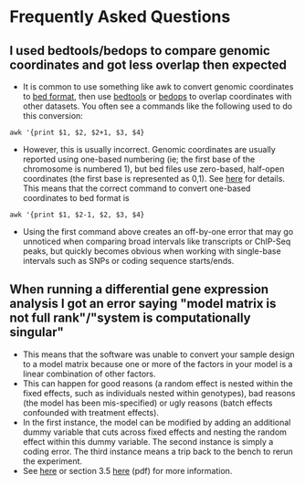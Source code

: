 # Frequently Asked Questions

## I used bedtools/bedops to compare genomic coordinates and got less overlap then expected

- It is common to use something like awk to convert genomic coordinates to [bed format](https://genome.ucsc.edu/FAQ/FAQformat.html), then use [bedtools](http://bedtools.readthedocs.io/en/latest/) or [bedops](http://bedops.readthedocs.io/en/latest/content/reference/statistics/bedmap.html) to overlap coordinates with other datasets. You often see a commands like the following used to do this conversion:

```awk '{print $1, $2, $2+1, $3, $4}```

- However, this is usually incorrect. Genomic coordinates are usually reported using one-based numbering (ie; the first base of the chromosome is numbered 1), but bed files use zero-based, half-open coordinates (the first base is represented as 0,1). See [here](http://genome.ucsc.edu/blog/the-ucsc-genome-browser-coordinate-counting-systems) for details. This means that the correct command to convert one-based coordinates to bed format is

```awk '{print $1, $2-1, $2, $3, $4}```

- Using the first command above creates an off-by-one error that may go unnoticed when comparing broad intervals like transcripts or ChIP-Seq peaks, but quickly becomes obvious when working with single-base intervals such as SNPs or coding sequence starts/ends.

## When running a differential gene expression analysis I got an error saying "model matrix is not full rank"/"system is computationally singular"

- This means that the software was unable to convert your sample design to a model matrix because one or more of the factors in your model is a linear combination of other factors.
- This can happen for good reasons (a random effect is nested within the fixed effects, such as individuals nested within genotypes), bad reasons (the model has been mis-specified) or ugly reasons (batch effects confounded with treatment effects).
- In the first instance, the model can be modified by adding an additional dummy variable that cuts across fixed effects and nesting the random effect within this dummy variable. The second instance is simply a coding error. The third instance means a trip back to the bench to rerun the experiment.
- See [here](https://bioconductor.org/packages/release/bioc/vignettes/DESeq2/inst/doc/DESeq2.html#model-matrix-not-full-rank) or section 3.5 [here](http://bioconductor.org/packages/release/bioc/vignettes/edgeR/inst/doc/edgeRUsersGuide.pdf) (pdf) for more information.

